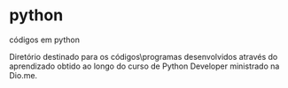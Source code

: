 # python
códigos em python

Diretório destinado para os códigos\programas desenvolvidos através do aprendizado obtido ao longo do curso de  Python Developer ministrado na Dio.me.
